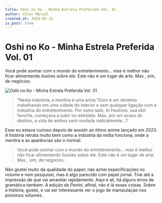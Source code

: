 ```yaml
---
title: Oshi no Ko - Minha Estrela Preferida Vol. 01
author: Vítor Marçal
created_at: 2024-02-15
is_post: true
---
```


# Oshi no Ko - Minha Estrela Preferida Vol. 01
Você pode sonhar com o mundo do entretenimento... mas é melhor não ficar alimentando ilusões sobre ele. Este não é um lugar de arte. Mas , sim, de negócios.

![Oshi no Ko - Minha Estrela Preferida Vol. 01](https://www.marcal.dev/content/images/size/w1200/2024/02/oshi-no-ko-1-1.jpg)

> “Nesta indústria, a mentira é uma arma.”Goro é um obstetra trabalhando em uma cidade do interior e sem qualquer ligação com a indústria do entretenimento. Por outro lado, Ai Hoshino, sua idol favorita, começava a subir no estrelato. Mas, por um acaso do destino, a vida de ambos será mudada radicalmente...?

Esse eu estava curioso depois de assistir ao ótimo anime lançado em 2023. A história retrata muito bem como a indústria da mídia funciona, onde a mentira e as aparências são o normal.

> Você pode sonhar com o mundo do entretenimento... mas é melhor não ficar alimentando ilusões sobre ele. Este não é um lugar de arte. Mas , sim, de negócios.

Não gostei muito da qualidade do papel; não achei especificações no volume e nem pesquisei, mas é algo parecido com papel jornal. Tive até a impressão de que vai amarelar rapidamente. Aqui e ali, há alguns erros de gramática também. A edição da _Panini_, afinal, não é lá essas coisas. Sobre a história, gostei, e vai ser interessante ver o jogo de manipulação nos próximos volumes.